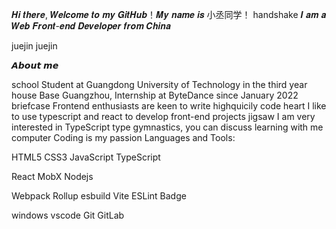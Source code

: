  𝑯𝒊 𝒕𝒉𝒆𝒓𝒆, 𝑾𝒆𝒍𝒄𝒐𝒎𝒆 𝒕𝒐 𝒎𝒚 𝑮𝒊𝒕𝑯𝒖𝒃！𝑴𝒚 𝒏𝒂𝒎𝒆 𝒊𝒔 小丞同学！
handshake 𝑰 𝒂𝒎 𝒂 𝑾𝒆𝒃 𝑭𝒓𝒐𝒏𝒕-𝒆𝒏𝒅 𝑫𝒆𝒗𝒆𝒍𝒐𝒑𝒆𝒓 𝒇𝒓𝒐𝒎 𝑪𝒉𝒊𝒏𝒂

juejin juejin

𝘼𝙗𝙤𝙪𝙩 𝙢𝙚

school Student at Guangdong University of Technology in the third year
house Base Guangzhou, Internship at ByteDance since January 2022
briefcase Frontend enthusiasts are keen to write highquicily code
heart I like to use typescript and react to develop front-end projects
jigsaw I am very interested in TypeScript type gymnastics, you can discuss learning with me
computer Coding is my passion
Languages and Tools:

HTML5 CSS3 JavaScript TypeScript

React MobX Nodejs

Webpack Rollup esbuild Vite ESLint Badge

windows vscode Git GitLab
